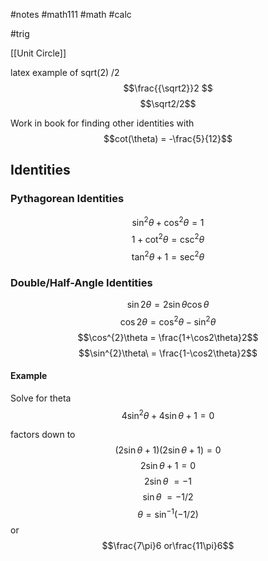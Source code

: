 #notes #math111 #math #calc

#trig 

[[Unit Circle]]

latex example of sqrt(2) /2 
$$\frac{{\sqrt2}}2 $$
$$\sqrt2/2$$

Work in book for finding other identities with $$cot(\theta) = -\frac{5}{12}$$
## Identities
### Pythagorean Identities

$$\sin^{2}\theta + \cos^{2}\theta = 1$$
$$1 + \cot^{2}\theta = \csc^{2}\theta$$
$$\tan^{2}\theta + 1 = \sec^{2}\theta$$
### Double/Half-Angle Identities

$$\sin2\theta = 2\sin\theta \cos\theta$$
$$\cos2\theta = \cos^{2}\theta  - \sin^{2}\theta$$
$$\cos^{2}\theta = \frac{1+\cos2\theta}2$$
$$\sin^{2}\theta\ = \frac{1-\cos2\theta}2$$

#### Example
Solve for theta
$$4\sin^{2}\theta + 4\sin\theta +1 = 0$$

factors down to $$(2\sin\theta+1)(2\sin\theta+1) = 0$$
$$2\sin\theta +1 = 0$$
$$2\sin\theta\ = -1$$
$$\sin\theta\ = -1/2$$
$$\theta = \sin^{-1}(-1/2)$$
or 
$$\frac{7\pi}6 or\frac{11\pi}6$$

